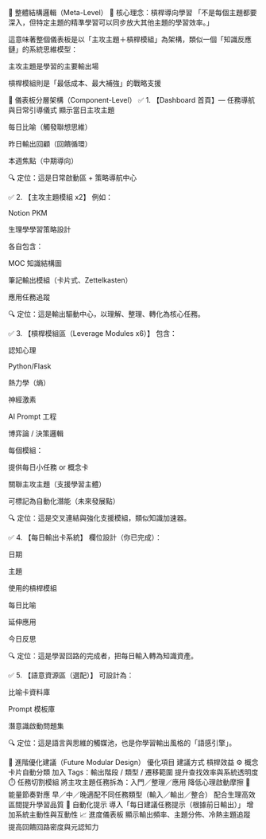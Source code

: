 🧩 整體結構邏輯（Meta-Level）
🎯 核心理念：槓桿導向學習
「不是每個主題都要深入，但特定主題的精準學習可以同步放大其他主題的學習效率。」

這意味著整個儀表板是以「主攻主題＋槓桿模組」為架構，類似一個「知識反應鏈」的系統思維模型：

主攻主題是學習的主要輸出場

槓桿模組則是「最低成本、最大補強」的戰略支援

🧱 儀表板分層架構（Component-Level）
✅ 1. 【Dashboard 首頁】— 任務導航與日常引導儀式
顯示當日主攻主題

每日比喻（觸發聯想思維）

昨日輸出回顧（回饋循環）

本週焦點（中期導向）

🔍 定位：這是日常啟動區 + 策略導航中心

✅ 2. 【主攻主題模組 x2】
例如：

Notion PKM

生理學學習策略設計

各自包含：

MOC 知識結構圖

筆記輸出模組（卡片式、Zettelkasten）

應用任務追蹤

🔍 定位：這是輸出驅動中心，以理解、整理、轉化為核心任務。

✅ 3. 【槓桿模組區（Leverage Modules x6）】
包含：

認知心理

Python/Flask

熱力學（熵）

神經激素

AI Prompt 工程

博弈論 / 決策邏輯

每個模組：

提供每日小任務 or 概念卡

關聯主攻主題（支援學習主體）

可標記為自動化潛能（未來發展點）

🔍 定位：這是交叉連結與強化支援模組，類似知識加速器。

✅ 4. 【每日輸出卡系統】
欄位設計（你已完成）：

日期

主題

使用的槓桿模組

每日比喻

延伸應用

今日反思

🔍 定位：這是學習回路的完成者，把每日輸入轉為知識資產。

✅ 5. 【語意資源區（選配）】
可設計為：

比喻卡資料庫

Prompt 模板庫

潛意識啟動問題集

🔍 定位：這是語言與思維的觸媒池，也是你學習輸出風格的「語感引擎」。

🧠 進階優化建議（Future Modular Design）
優化項目	建議方式	槓桿效益
⚙️ 概念卡片自動分類	加入 Tags：輸出階段 / 類型 / 遷移範圍	提升查找效率與系統透明度
⏱️ 任務切割模組	將主攻主題任務拆為：入門／整理／應用	降低心理啟動摩擦
🧬 能量節奏對應	早／中／晚適配不同任務類型（輸入／輸出／整合）	配合生理高效區間提升學習品質
🤖 自動化提示	導入「每日建議任務提示（根據前日輸出）」	增加系統主動性與互動性
📈 進度儀表板	顯示輸出頻率、主題分佈、冷熱主題追蹤	提高回饋回路密度與元認知力
